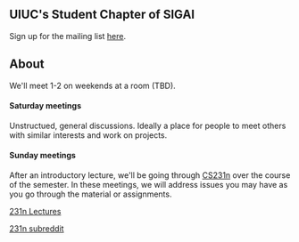 ## UIUC's Student Chapter of SIGAI

Sign up for the mailing list [here](https://www-s.acm.illinois.edu/sigs/63).

## About
We'll meet 1-2 on weekends at a room (TBD).

#### Saturday meetings

Unstructued, general discussions. Ideally a place for people to meet others with similar interests and work on projects.

#### Sunday meetings

After an introductory lecture, we'll be going through [CS231n](http://cs231n.stanford.edu/syllabus.html) over the course of the semester. In these meetings, we will address issues you may have as you go through the material or assignments.

[231n Lectures](https://www.youtube.com/playlist?list=PLkt2uSq6rBVctENoVBg1TpCC7OQi31AlC)

[231n subreddit](https://www.reddit.com/r/cs231n/)
